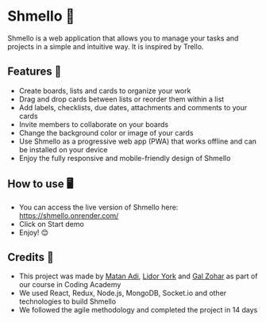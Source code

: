 # Shmello 📝

Shmello is a web application that allows you to manage your tasks and projects in a simple and intuitive way. It is inspired by Trello.

## Features 🚀

- Create boards, lists and cards to organize your work
- Drag and drop cards between lists or reorder them within a list
- Add labels, checklists, due dates, attachments and comments to your cards
- Invite members to collaborate on your boards
- Change the background color or image of your cards
- Use Shmello as a progressive web app (PWA) that works offline and can be installed on your device
- Enjoy the fully responsive and mobile-friendly design of Shmello


## How to use 🖥️

- You can access the live version of Shmello here: https://shmello.onrender.com/
- Click on Start demo
- Enjoy! 😊

## Credits 👏

- This project was made by [Matan Adi](https://github.com/matanad), [Lidor York](https://github.com/YorkLidor) and [Gal Zohar](https://github.com/GalZohar4021) as part of our course in Coding Academy
- We used React, Redux, Node.js, MongoDB, Socket.io and other technologies to build Shmello
- We followed the agile methodology and completed the project in 14 days
